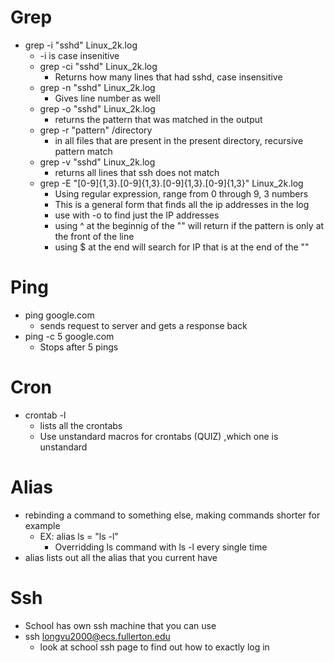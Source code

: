 # Grep

* grep -i "sshd" Linux_2k.log
  * -i is case insenitive
  * grep -ci "sshd" Linux_2k.log
    * Returns how many lines that had sshd, case insensitive
  * grep -n "sshd" Linux_2k.log
    * Gives line number as well
  * grep -o "sshd" Linux_2k.log
    * returns the pattern that was matched in the output
  * grep -r "pattern" /directory
    * in all files that are present in the present directory, recursive pattern match
  * grep -v "sshd" Linux_2k.log
    * returns all lines that ssh does not match
  * grep -E "[0-9]{1,3}\.[0-9]{1,3}\.[0-9]{1,3}\.[0-9]{1,3}" Linux_2k.log
    * Using regular expression, range from 0 through 9, 3 numbers
    * This is a general form that finds all the ip addresses in the log
    * use with -o to find just the IP addresses
    * using ^ at the beginnig of the "" will return if the pattern is only at the front of the line
    * using $ at the end will search for IP that is at the end of the ""

# Ping
  * ping google.com
    * sends request to server and gets a response back
  * ping -c 5 google.com
    * Stops after 5 pings

# Cron
  * crontab -l
    * lists all the crontabs
    * Use unstandard macros for crontabs (QUIZ) ,which one is unstandard

# Alias
  * rebinding a command to something else, making commands shorter for example
    * EX: alias ls = "ls -l"
      * Overridding ls command with ls -l every single time
  * alias lists out all the alias that you current have

# Ssh
  * School has own ssh machine that you can use
  * ssh longvu2000@ecs.fullerton.edu
    * look at school ssh page to find out how to exactly log in 
